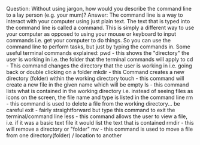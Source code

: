 Question: Without using jargon, how would you describe the command line to a lay person (e.g. your mum)?
Answer: The command line is a way to interact with your computer using just plain text. The text that is typed into the command line is called a command. This is simply a different way to use your computer as opposed to using your mouse or keyboard to input commands i.e. get your computer to do things. So you can use the command line to perform tasks, but just by typing the commands in.
Some useful terminal commands explained:
pwd - this shows the "directory" the user is working in i.e. the folder that the terminal commands will apply to
cd - This command changes the directory that the user is working in i.e. going back or double clicking on a folder
mkdir - this Command creates a new directory (folder) within the working directory
touch - this command will create a new file in the given name which will be empty
ls - this command lists what is contained in the working directory i.e. instead of seeing files as icons on the screen, the file name and type is listed in the command line
rm - this command is used to delete a file from the working directory... be careful
exit - fairly straightforward but type this command to exit the terminal/command line
less - this command allows the user to view a file, i.e. if it was a basic text file it would list the text that is contained
rmdir - this will remove a directory or "folder"
mv - this command is used to move a file from one directory(folder) / location to another
